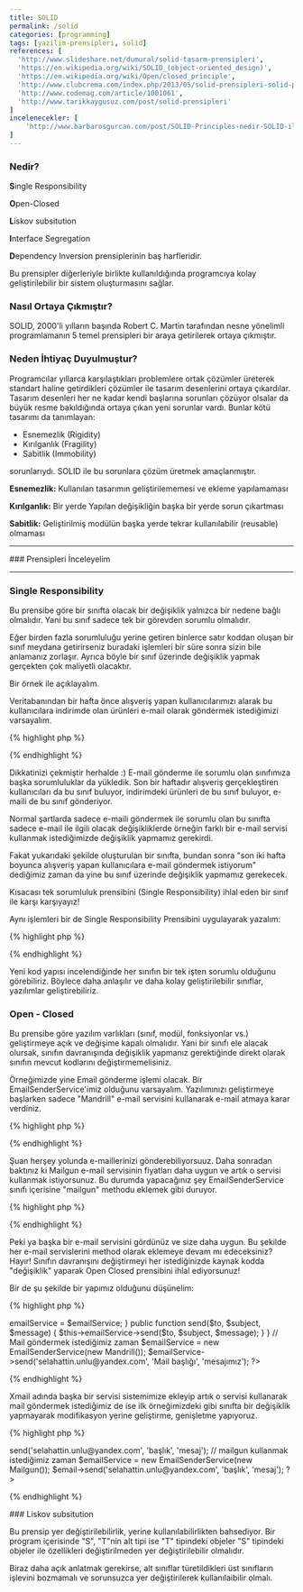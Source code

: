 ```yaml
---
title: SOLID
permalink: /solid
categories: [programming]
tags: [yazilim-prensipleri, solid]
references: [
  'http://www.slideshare.net/dumural/solid-tasarm-prensipleri',
  'https://en.wikipedia.org/wiki/SOLID_(object-oriented_design)',
  'https://en.wikipedia.org/wiki/Open/closed_principle',
  'http://www.clubcrema.com/index.php/2013/05/solid-prensipleri-solid-principles/',
  'http://www.codemag.com/article/1001061',
  'http://www.tarikkaygusuz.com/post/solid-prensipleri'
]
incelenecekler: [
    'http://www.barbarosgurcan.com/post/SOLID-Principles-nedir-SOLID-ilkeleri.aspx',
]
---
```


<!-- nedir -->

### Nedir?
  
**S**ingle Responsibility

**O**pen-Closed 

**L**iskov subsitution 

**I**nterface Segregation

**D**ependency Inversion  prensiplerinin baş harfleridir.

Bu prensipler diğerleriyle birlikte kullanıldığında programcıya kolay geliştirilebilir bir sistem oluşturmasını sağlar.

<!-- Nasıl Ortaya Çıkmıştır -->

### Nasıl Ortaya Çıkmıştır?
SOLID, 2000'li yılların başında Robert C. Martin tarafından nesne yönelimli programlamanın 5 temel prensipleri bir araya getirilerek ortaya çıkmıştır.

<!-- Neden İhtiyaç Duyulmuştur -->

### Neden İhtiyaç Duyulmuştur?

Programcılar yıllarca karşılaştıkları problemlere ortak çözümler üreterek standart haline getirdikleri çözümler ile tasarım desenlerini ortaya çıkardılar. Tasarım desenleri her ne kadar kendi başlarına sorunları çözüyor olsalar da büyük resme bakıldığında ortaya çıkan yeni sorunlar vardı. Bunlar kötü tasarımı da tanımlayan:

- Esnemezlik (Rigidity)
- Kırılganlık (Fragility)
- Sabitlik (Immobility) 

sorunlarıydı. SOLID ile bu sorunlara çözüm üretmek amaçlanmıştır.

**Esnemezlik:** Kullanılan tasarımın geliştirilememesi ve ekleme yapılamaması 

**Kırılganlık:** Bir yerde Yapılan değişikliğin başka bir yerde sorun çıkartması

**Sabitlik:** Geliştirilmiş modülün başka yerde tekrar kullanılabilir (reusable) olmaması

<hr>
### Prensipleri İnceleyelim
<hr>

### Single Responsibility

Bu prensibe göre bir sınıfta olacak bir değişiklik yalnızca bir nedene bağlı olmalıdır. Yani bu sınıf sadece tek bir görevden sorumlu olmalıdır. 

Eğer birden fazla sorumluluğu yerine getiren binlerce satır koddan oluşan bir sınıf meydana getirirseniz buradaki işlemleri bir süre sonra sizin bile anlamanız zorlaşır. Ayrıca böyle bir sınıf üzerinde değişiklik yapmak gerçekten çok maliyetli olacaktır.

Bir örnek ile açıklayalım.

Veritabanından bir hafta önce alışveriş yapan kullanıcılarımızı alarak bu kullanıcılara indirimde olan ürünleri e-mail olarak göndermek istediğimizi varsayalım.

{% highlight php %}
<?php 

class EmailSender {
  // sorumluluk 1 - asıl sorumlu olduğu bu işlem!
  public function send(array $users, array $products)
  {
    // kullanıcılara indirimde olan ürünleri liste halinde e-mail gönderdiğimiz method.
  }

  // sorumluluk 2 - ekstra sorumluluk
  public function getUsers()
  {
    return '...'; // bir hafta önce alışveriş yapan kullanıcıların sorgusu.
  }

  // sorumluluk 3 - ekstra sorumluluk
  public function getProducts()
  {
    return '...'; // indirimdeki ürünleri getiren sorgu
  }
}
?>
{% endhighlight %}

Dikkatinizi çekmiştir herhalde :) E-mail gönderme ile sorumlu olan sınıfımıza başka sorumluluklar da yükledik.
Son bir haftadır alışveriş gerçekleştiren kullanıcıları da bu sınıf buluyor, indirimdeki ürünleri de bu sınıf buluyor, e-maili de bu sınıf gönderiyor.

Normal şartlarda sadece e-maili göndermek ile sorumlu olan bu sınıfta sadece e-mail ile ilgili olacak değişikliklerde örneğin farklı bir e-mail servisi kullanmak istediğimizde değişiklik yapmamız gerekirdi.

Fakat yukarıdaki şekilde oluşturulan bir sınıfta, bundan sonra "son iki hafta boyunca alışveriş yapan kullanıcılara e-mail göndermek istiyorum" dediğimiz zaman da yine bu sınıf üzerinde değişiklik yapmamız gerekecek.

Kısacası tek sorumluluk prensibini (Single Responsibility) ihlal eden bir sınıf ile karşı karşıyayız!

Aynı işlemleri bir de Single Responsibility Prensibini uygulayarak yazalım:

{% highlight php %}
<?php 

class UserRepository {
  // email ile bildirim göndersin.
  public function getUsersByOrders($startDate, $endDate)
  {
    return '..'; // başlangıç ve bitiş tarih aralıkları arasında alışveriş yapan kullanıcıları getiren method
  }
}

class ProductRepository {
  public function getDiscountedProducts()
  {
    return '..'; // indirimdeki ürünleri getiren method
  }
}

class EmailSender {
  public function send(array $users, array $products)
  {
    // kullanıcılara indirimde olan ürünleri liste halinde e-mail gönderdiğimiz method.
  }
}
?>
{% endhighlight %}

Yeni kod yapısı incelendiğinde her sınıfın bir tek işten sorumlu olduğunu görebiliriz. 
Böylece daha anlaşılır ve daha kolay geliştirilebilir sınıflar, yazılımlar geliştirebiliriz.

### Open - Closed

Bu prensibe göre yazılım varlıkları (sınıf, modül, fonksiyonlar vs.) geliştirmeye açık ve değişime kapalı olmalıdır.
Yani bir sınıfı ele alacak olursak, sınıfın davranışında değişiklik yapmanız gerektiğinde direkt olarak sınıfın mevcut kodlarını değiştirmemelisiniz.

Örneğimizde yine Email gönderme işlemi olacak. Bir EmailSenderService'imiz olduğunu varsayalım. Yazılımınızı geliştirmeye
başlarken sadece "Mandrill" e-mail servisini kullanarak e-mail atmaya karar verdiniz.

{% highlight php %}
<?php  
  class EmailSenderService {
    // mandrill e-mail servisini kullanarak mail atan method
    public function mandrill($to, $subject, $message)
    {
      # code...
    }
  }
?>
{% endhighlight %}

Şuan herşey yolunda e-maillerinizi gönderebiliyorsuuz. Daha sonradan baktınız ki Mailgun e-mail servisinin fiyatları daha uygun ve artık o servisi kullanmak istiyorsunuz. Bu durumda yapacağınız şey EmailSenderService sınıfı içerisine "mailgun" methodu eklemek gibi duruyor.

{% highlight php %}
<?php  
  class EmailSenderService {
    // mandrill e-mail servisini kullanarak mail atan method
    public function mandrill($to, $subject, $message)
    {
      # code...
    }

    // mailgun e-mail servisini kullanara mail atan method
    public function mailgun($to, $subject, $message)
    {
      # code...
    }
  }
?>
{% endhighlight %}

Peki ya başka bir e-mail servisini gördünüz ve size daha uygun. Bu şekilde her e-mail servislerini method olarak eklemeye devam mı edeceksiniz? Hayır! Sınıfın davranışını değiştirmeyi her istediğinizde kaynak kodda "değişiklik" yaparak Open Closed prensibini ihlal ediyorsunuz!

Bir de şu şekilde bir yapımız olduğunu düşünelim:

{% highlight php %}
<?php  
  // E-mail servislerimizin kullanacağı ortak arayüz
  interface EmailService {
    public function send($to, $subject, $message);
  }
  
  class Mailgun implements EmailService {
    public function send($to, $subject, $message)
    {
      # code...
    }
  }

  class Mandrill implements EmailService {
    public function send($to, $subject, $message)
    {
      # code...
    }
  }

  class EmailSenderService implements EmailService {
    public $emailService;

    public function __construct(EmailService $emailService)
    {
      $this->emailService = $emailService;
    }

    public function send($to, $subject, $message)
    {
      $this->emailService->send($to, $subject, $message);
    }
  }

  // Mail göndermek istediğimiz zaman

  $emailService = new EmailSenderService(new Mandrill());
  $emailService->send('selahattin.unlu@yandex.com', 'Mail başlığı', 'mesajımız');
?>
{% endhighlight %}

Xmail adında başka bir servisi sistemimize ekleyip artık o servisi kullanarak mail göndermek istediğimiz de ise ilk örneğimizdeki gibi sınıfta bir değişiklik yapmayarak modifikasyon yerine geliştirme, genişletme yapıyoruz. 

{% highlight php %}
<?php  
  class Xmail implements EmailService {
    public function send($to, $subject, $message)
    {
      # code...
    }
  }

  // artık e-mail gönderirken
  $emailService = new EmailSenderService(new Xmail());
  $email->send('selahattin.unlu@yandex.com', 'başlık', 'mesaj');

  // mailgun kullanmak istediğimiz zaman
  $emailService = new EmailSenderService(new Mailgun());
  $email->send('selahattin.unlu@yandex.com', 'başlık', 'mesaj');
?>
{% endhighlight %}

### Liskov subsitution 

Bu prensip yer değiştirilebilirlik, yerine kullanılabilirlikten bahsediyor. Bir program içerisinde "S", "T"nin alt tipi ise "T" tipindeki objeler "S" tipindeki objeler ile özellikleri değiştirilmeden yer değiştirilebilir olmalıdır.

Biraz daha açık anlatmak gerekirse, alt sınıflar türetildikleri üst sınıfların işlevini bozmamalı ve sorunsuzca yer değiştirilerek kullanılaibilir olmalı.